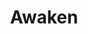 ---
title: "Awaken"

spell:
  schools:
    - name:        "Transmutation"
      subschools:  []
      descriptors: []
  classes:
    - name:  "Druid"
      abbr:  "Drd"
      level: 5
  components:         [V, S, DF, XP]
  castingTime:        "24 hours"
  range:              "Touch"
  target:             "Animal or tree touched"
  duration:           "Instantaneous"
  savingThrow:        "Will negates"
  spellResistance:    "Yes"
  xpCost:             250
  description:        |
    You awaken a tree or animal to humanlike sentience. To succeed, you must make a Will save (DC 10 + the animal's current HD, or the HD the tree will have once awakened).

    The awakened animal or tree is friendly toward you. You have no special empathy or connection with a creature you awaken, although it serves you in specific tasks or endeavors if you communicate your desires to it.

    An awakened tree has characteristics as if it were an animated object, except that it gains the plant type and its Intelligence, Wisdom, and Charisma scores are each {% die_roll 3 6 0 %}. An awakened plant gains the ability to move its limbs, roots, vines, creepers, and so forth, and it has senses similar to a human's.

    An awakened animal gets {% die_roll 3 6 0 %} Intelligence, +{% die_roll 1 3 0 %} Charisma, and +2 HD. Its type becomes magical beast (augmented animal). An awakened animal can't serve as an animal companion, familiar, or special mount.

    An awakened tree or animal can speak one language that you know, plus one additional language that you know per point of Intelligence bonus (if any).
---